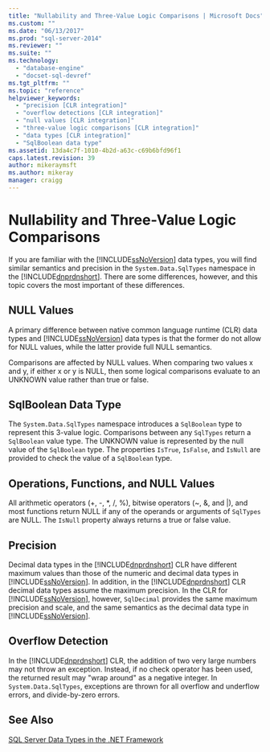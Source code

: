 ```yaml
---
title: "Nullability and Three-Value Logic Comparisons | Microsoft Docs"
ms.custom: ""
ms.date: "06/13/2017"
ms.prod: "sql-server-2014"
ms.reviewer: ""
ms.suite: ""
ms.technology: 
  - "database-engine"
  - "docset-sql-devref"
ms.tgt_pltfrm: ""
ms.topic: "reference"
helpviewer_keywords: 
  - "precision [CLR integration]"
  - "overflow detections [CLR integration]"
  - "null values [CLR integration]"
  - "three-value logic comparisons [CLR integration]"
  - "data types [CLR integration]"
  - "SqlBoolean data type"
ms.assetid: 13da4c7f-1010-4b2d-a63c-c69b6bfd96f1
caps.latest.revision: 39
author: mikeraymsft
ms.author: mikeray
manager: craigg
---
```

# Nullability and Three-Value Logic Comparisons
  If you are familiar with the [!INCLUDE[ssNoVersion](../../includes/ssnoversion-md.md)] data types, you will find similar semantics and precision in the `System.Data.SqlTypes` namespace in the [!INCLUDE[dnprdnshort](../../includes/dnprdnshort-md.md)]. There are some differences, however, and this topic covers the most important of these differences.  
  
## NULL Values  
 A primary difference between native common language runtime (CLR) data types and [!INCLUDE[ssNoVersion](../../includes/ssnoversion-md.md)] data types is that the former do not allow for NULL values, while the latter provide full NULL semantics.  
  
 Comparisons are affected by NULL values. When comparing two values x and y, if either x or y is NULL, then some logical comparisons evaluate to an UNKNOWN value rather than true or false.  
  
## SqlBoolean Data Type  
 The `System.Data.SqlTypes` namespace introduces a `SqlBoolean` type to represent this 3-value logic. Comparisons between any `SqlTypes` return a `SqlBoolean` value type. The UNKNOWN value is represented by the null value of the `SqlBoolean` type. The properties `IsTrue`, `IsFalse`, and `IsNull` are provided to check the value of a `SqlBoolean` type.  
  
## Operations, Functions, and NULL Values  
 All arithmetic operators (+, -, \*, /, %), bitwise operators (~, &, and |), and most functions return NULL if any of the operands or arguments of `SqlTypes` are NULL. The `IsNull` property always returns a true or false value.  
  
## Precision  
 Decimal data types in the [!INCLUDE[dnprdnshort](../../includes/dnprdnshort-md.md)] CLR have different maximum values than those of the numeric and decimal data types in [!INCLUDE[ssNoVersion](../../includes/ssnoversion-md.md)]. In addition, in the [!INCLUDE[dnprdnshort](../../includes/dnprdnshort-md.md)] CLR decimal data types assume the maximum precision. In the CLR for [!INCLUDE[ssNoVersion](../../includes/ssnoversion-md.md)], however, `SqlDecimal` provides the same maximum precision and scale, and the same semantics as the decimal data type in [!INCLUDE[ssNoVersion](../../includes/ssnoversion-md.md)].  
  
## Overflow Detection  
 In the [!INCLUDE[dnprdnshort](../../includes/dnprdnshort-md.md)] CLR, the addition of two very large numbers may not throw an exception. Instead, if no check operator has been used, the returned result may "wrap around" as a negative integer. In `System.Data.SqlTypes`, exceptions are thrown for all overflow and underflow errors, and divide-by-zero errors.  
  
## See Also  
 [SQL Server Data Types in the .NET Framework](sql-server-data-types-in-the-net-framework.md)  
  
  
